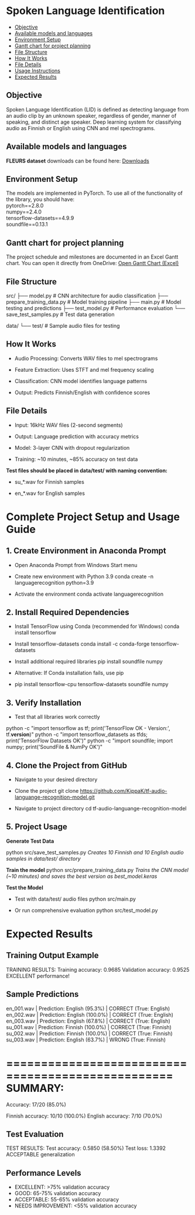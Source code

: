 # Spoken Language Identification
* [Objective](#objective)
* [Available models and languages](#available-models-and-languages)
* [Environment Setup](#environment-setup)
* [Gantt chart for project planning](#gantt-chart-for-project-planning)
* [File Structure](#file-structure)
* [How It Works](#how-it-works)
* [File Details](#file-details)
* [Usage Instructions](#usage-instructions)
* [Expected Results](#expected-results)

## Objective 
Spoken Language Identification (LID) is defined as detecting language from an audio clip by an unknown speaker, regardless of gender, manner of speaking, and distinct age speaker. Deep learning system for classifying audio as Finnish or English using CNN and mel spectrograms.

## Available models and languages
**FLEURS dataset** downloads can be found here: [Downloads](https://www.tensorflow.org/datasets/catalog/xtreme_s)

## Environment Setup
The models are implemented in PyTorch.
To use all of the functionality of the library, you should have:</br>
pytorch==2.8.0</br>
numpy==2.4.0</br>
tensorflow-datasets==4.9.9</br>
soundfile==0.13.1</br>

## Gantt chart for project planning
The project schedule and milestones are documented in an Excel Gantt chart.
You can open it directly from OneDrive:
[Open Gantt Chart (Excel)](https://1drv.ms/x/c/3c93911affd8d37b/ES31cw5MhRpEt13RNmkHWf4BVTB_VWwjtZepYwrf6UNFwQ?e=m4AKMq&nav=MTVfezAwMDAwMDAwLTAwMDEtMDAwMC0wMDAwLTAwMDAwMDAwMDAwMH0)

## File Structure

src/
├── model.py                 # CNN architecture for audio classification
├── prepare_training_data.py # Model training pipeline
├── main.py                  # Model testing and predictions
├── test_model.py            # Performance evaluation
└── save_test_samples.py     # Test data generation

data/
└── test/                    # Sample audio files for testing

## How It Works
* Audio Processing: Converts WAV files to mel spectrograms

* Feature Extraction: Uses STFT and mel frequency scaling

* Classification: CNN model identifies language patterns

* Output: Predicts Finnish/English with confidence scores

## File Details

* Input: 16kHz WAV files (2-second segments)

* Output: Language prediction with accuracy metrics

* Model: 3-layer CNN with dropout regularization

* Training: ~10 minutes, ~85% accuracy on test data

**Test files should be placed in data/test/ with naming convention:**

* su_*.wav for Finnish samples

* en_*.wav for English samples


# Complete Project Setup and Usage Guide


## 1. Create Environment in Anaconda Prompt

- Open Anaconda Prompt from Windows Start menu

- Create new environment with Python 3.9
conda create -n languagerecognition python=3.9

- Activate the environment
conda activate languagerecognition


## 2. Install Required Dependencies

- Install TensorFlow using Conda (recommended for Windows)
conda install tensorflow

- Install tensorflow-datasets
conda install -c conda-forge tensorflow-datasets

- Install additional required libraries
pip install soundfile numpy

- Alternative: If Conda installation fails, use pip
- pip install tensorflow-cpu tensorflow-datasets soundfile numpy

## 3. Verify Installation

- Test that all libraries work correctly

python -c "import tensorflow as tf; print('TensorFlow OK - Version:', tf.__version__)"
python -c "import tensorflow_datasets as tfds; print('TensorFlow Datasets OK')"
python -c "import soundfile; import numpy; print('SoundFile & NumPy OK')"

## 4. Clone the Project from GitHub

- Navigate to your desired directory
- Clone the project
git clone https://github.com/KippaK/tf-audio-languange-recognition-model.git

- Navigate to project directory
cd tf-audio-languange-recognition-model

## 5. Project Usage

**Generate Test Data**

python src/save_test_samples.py
*Creates 10 Finnish and 10 English audio samples in data/test/ directory*

**Train the model**
python src/prepare_training_data.py
*Trains the CNN model (~10 minutes) and saves the best version as best_model.keras*

**Test the Model**

- Test with data/test/ audio files
python src/main.py

- Or run comprehensive evaluation
python src/test_model.py


# Expected Results

## Training Output Example

TRAINING RESULTS:
Training accuracy: 0.9685
Validation accuracy: 0.9525
EXCELLENT performance!

## Sample Predictions

en_001.wav | Prediction: English (95.3%) | CORRECT (True: English)
en_002.wav | Prediction: English (100.0%) | CORRECT (True: English)
en_003.wav | Prediction: English (67.8%) | CORRECT (True: English)
su_001.wav | Prediction: Finnish (100.0%) | CORRECT (True: Finnish)
su_002.wav | Prediction: Finnish (100.0%) | CORRECT (True: Finnish)
su_003.wav | Prediction: English (63.7%) | WRONG (True: Finnish)

==================================================
SUMMARY:
==================================================
Accuracy: 17/20 (85.0%)

Finnish accuracy: 10/10 (100.0%)
English accuracy: 7/10 (70.0%)

## Test Evaluation

TEST RESULTS:
Test accuracy: 0.5850 (58.50%)
Test loss: 1.3392
ACCEPTABLE generalization

## Performance Levels

* EXCELLENT: >75% validation accuracy
* GOOD: 65-75% validation accuracy
* ACCEPTABLE: 55-65% validation accuracy
* NEEDS IMPROVEMENT: <55% validation accuracy

